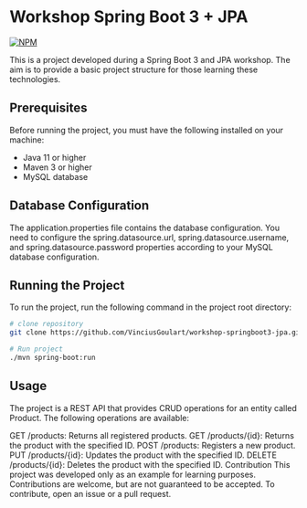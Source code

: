 # Workshop Spring Boot 3 + JPA
[![NPM](https://img.shields.io/npm/l/react)](https://github.com/VinciusGoulart/workshop-springboot3-jpa/blob/main/LICENSE)

This is a project developed during a Spring Boot 3 and JPA workshop. The aim is to provide a basic project structure for those learning these technologies.

## Prerequisites
Before running the project, you must have the following installed on your machine:

- Java 11 or higher
- Maven 3 or higher
- MySQL database

## Database Configuration
The application.properties file contains the database configuration. You need to configure the spring.datasource.url, spring.datasource.username, and spring.datasource.password properties according to your MySQL database configuration.

## Running the Project
To run the project, run the following command in the project root directory:

```bash
# clone repository
git clone https://github.com/VinciusGoulart/workshop-springboot3-jpa.git

# Run project
./mvn spring-boot:run
```

## Usage

The project is a REST API that provides CRUD operations for an entity called Product. The following operations are available:

GET /products: Returns all registered products.
GET /products/{id}: Returns the product with the specified ID.
POST /products: Registers a new product.
PUT /products/{id}: Updates the product with the specified ID.
DELETE /products/{id}: Deletes the product with the specified ID.
Contribution
This project was developed only as an example for learning purposes. Contributions are welcome, but are not guaranteed to be accepted. To contribute, open an issue or a pull request.
